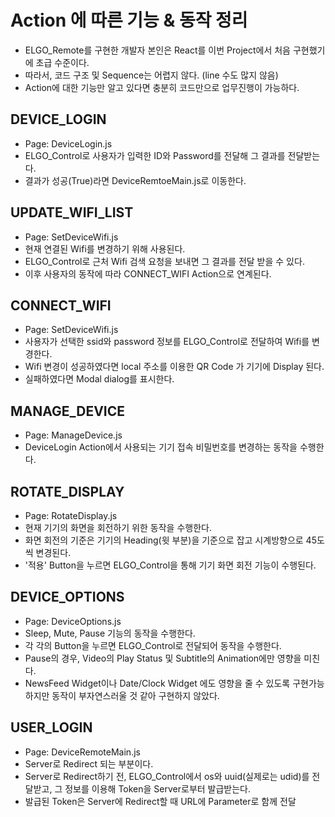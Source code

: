 # Action 에 따른 기능 & 동작 정리
  * ELGO_Remote를 구현한 개발자 본인은 React를 이번 Project에서 처음 구현했기에 초급 수준이다.
  * 따라서, 코드 구조 및 Sequence는 어렵지 않다. (line 수도 많지 않음)
  * Action에 대한 기능만 알고 있다면 충분히 코드만으로 업무진행이 가능하다.

## DEVICE_LOGIN
  * Page: DeviceLogin.js
  * ELGO_Control로 사용자가 입력한 ID와 Password를 전달해 그 결과를 전달받는다.
  * 결과가 성공(True)라면 DeviceRemtoeMain.js로 이동한다.

## UPDATE_WIFI_LIST
  * Page: SetDeviceWifi.js
  * 현재 연결된 Wifi를 변경하기 위해 사용된다.
  * ELGO_Control로 근처 Wifi 검색 요청을 보내면 그 결과를 전달 받을 수 있다.
  * 이후 사용자의 동작에 따라 CONNECT_WIFI Action으로 연계된다.

## CONNECT_WIFI
  * Page: SetDeviceWifi.js
  * 사용자가 선택한 ssid와 password 정보를 ELGO_Control로 전달하여 Wifi를 변경한다.
  * Wifi 변경이 성공하였다면 local 주소를 이용한 QR Code 가 기기에 Display 된다.
  * 실패하였다면 Modal dialog를 표시한다.


## MANAGE_DEVICE
  * Page: ManageDevice.js
  * DeviceLogin Action에서 사용되는 기기 접속 비밀번호를 변경하는 동작을 수행한다.


## ROTATE_DISPLAY
  * Page: RotateDisplay.js
  * 현재 기기의 화면을 회전하기 위한 동작을 수행한다.
  * 화면 회전의 기준은 기기의 Heading(윗 부분)을 기준으로 잡고 시계방향으로 45도씩 변경된다.
  * '적용' Button을 누르면 ELGO_Control을 통해 기기 화면 회전 기능이 수행된다.

## DEVICE_OPTIONS
  * Page: DeviceOptions.js
  * Sleep, Mute, Pause 기능의 동작을 수행한다.
  * 각 각의 Button을 누르면 ELGO_Control로 전달되어 동작을 수행한다.
  * Pause의 경우, Video의 Play Status 및 Subtitle의 Animation에만 영향을 미친다.
  * NewsFeed Widget이나 Date/Clock Widget 에도 영향을 줄 수 있도록 구현가능하지만 동작이 부자연스러울 것 같아 구현하지 않았다.


## USER_LOGIN
  * Page: DeviceRemoteMain.js
  * Server로 Redirect 되는 부분이다.
  * Server로 Redirect하기 전, ELGO_Control에서 os와 uuid(실제로는 udid)를 전달받고, 그 정보를 이용해 Token을 Server로부터 발급받는다.
  * 발급된 Token은 Server에 Redirect할 때 URL에 Parameter로 함께 전달
